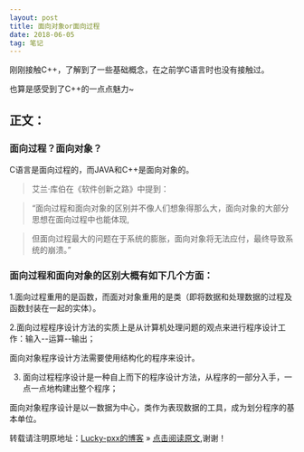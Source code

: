```yaml
---
layout: post
title: 面向对象or面向过程
date: 2018-06-05
tag: 笔记
---  
```


刚刚接触C++，了解到了一些基础概念，在之前学C语言时也没有接触过。

也算是感受到了C++的一点点魅力~

## 正文：

### 面向过程？面向对象？

C语言是面向过程的，而JAVA和C++是面向对象的。

> 艾兰·库伯在《软件创新之路》中提到：
 
> “面向过程和面向对象的区别并不像人们想象得那么大，面向对象的大部分思想在面向过程中也能体现,
 
> 但面向过程最大的问题在于系统的膨胀，面向对象将无法应付，最终导致系统的崩溃。”

### 面向过程和面向对象的区别大概有如下几个方面：
 
  1.面向过程重用的是函数，而面对对象重用的是类（即将数据和处理数据的过程及函数封装在一起的实体）。
 
  2.面向过程程序设计方法的实质上是从计算机处理问题的观点来进行程序设计工作：输入--运算--输出；
 
  面向对象程序设计方法需要使用结构化的程序来设计。
	
  3. 面向过程程序设计是一种自上而下的程序设计方法，从程序的一部分入手，一点一点地构建出整个程序；
 
  面向对象程序设计是以一数据为中心，类作为表现数据的工具，成为划分程序的基本单位。


转载请注明原地址：[Lucky-pxx的博客](http://www.bingoxin.top) » [点击阅读原文](http://www.bingoxin.top/2018/06/%E6%95%B0%E6%8D%AE%E5%BA%93%E5%9F%BA%E6%9C%AC%E6%93%8D%E4%BD%9C/),谢谢！